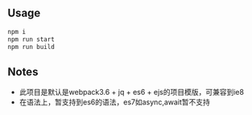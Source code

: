 ## Usage

```sh
npm i
npm run start
npm run build
```

## Notes

- 此项目是默认是webpack3.6 + jq + es6 + ejs的项目模版，可兼容到ie8
- 在语法上，暂支持到es6的语法，es7如async,await暂不支持

